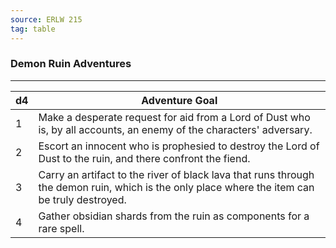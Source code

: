 ```yaml
---
source: ERLW 215
tag: table
---
```


### Demon Ruin Adventures
---
|d4|Adventure Goal|
|----|------------|
|1|Make a desperate request for aid from a Lord of Dust who is, by all accounts, an enemy of the characters' adversary.|
|2|Escort an innocent who is prophesied to destroy the Lord of Dust to the ruin, and there confront the fiend.|
|3|Carry an artifact to the river of black lava that runs through the demon ruin, which is the only place where the item can be truly destroyed.|
|4|Gather obsidian shards from the ruin as components for a rare spell.|
